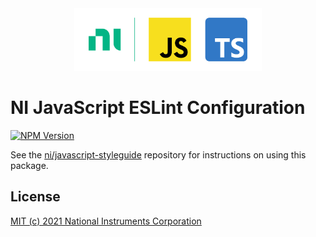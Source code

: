 <div align="center">
    <div>
        <!-- Load images from raw.githubusercontent.com to enable image rendering when viewed from npmjs.com -->
        <img src="https://raw.githubusercontent.com/ni/javascript-styleguide/HEAD/docs/logo.svg" alt="JavaScript, TypeScript, and NI logo" width="300" height="100">
    </div>
</div>

# NI JavaScript ESLint Configuration

[![NPM Version](https://img.shields.io/npm/v/@ni/eslint-config-javascript.svg)](https://www.npmjs.com/package/@ni/eslint-config-javascript)

See the [ni/javascript-styleguide](https://github.com/ni/javascript-styleguide#readme) repository for instructions on using this package.

## License

[MIT (c) 2021 National Instruments Corporation](./LICENSE)
